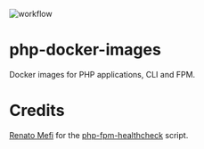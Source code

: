 ![workflow](https://github.com/cpuch/docker-images/actions/workflows/ci.yml/badge.svg)

# php-docker-images
Docker images for PHP applications, CLI and FPM. 

# Credits

[Renato Mefi](https://github.com/renatomefi/) for the [php-fpm-healthcheck](https://github.com/renatomefi/php-fpm-healthcheck/) script.
